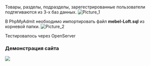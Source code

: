 Товары, разделы, подразделы, зарегестрированные пользователи подтягиваются из 3-х баз данных.
![Picture_1](https://i.ibb.co/Xby6DFH/image.png)

В PhpMyAdmit необходимо импортировать файл **mebel-Loft.sql** из корневой папки.
![Picture_2](https://i.ibb.co/HNrdJYM/php-My-Admit.png)

Тестировалось через OpenServer

### Демонстрация сайта
![](https://i.ibb.co/Xt7Tbsm/ezgif-com-gif-maker.gif)